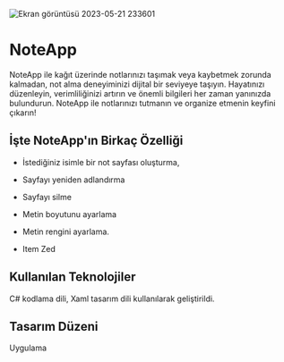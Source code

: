 ![Ekran görüntüsü 2023-05-21 233601](https://github.com/oktayagdag/NoteApp/assets/120986651/94ee2803-6845-44d1-9bb5-0042aaaf68b9)

# NoteApp

NoteApp ile kağıt üzerinde notlarınızı taşımak veya kaybetmek zorunda kalmadan, not alma deneyiminizi dijital bir seviyeye taşıyın. Hayatınızı düzenleyin, verimliliğinizi artırın ve önemli bilgileri her zaman yanınızda bulundurun. NoteApp ile notlarınızı tutmanın ve organize etmenin keyfini çıkarın!

## İşte NoteApp'ın Birkaç Özelliği

- İstediğiniz isimle bir not sayfası oluşturma, 
- Sayfayı yeniden adlandırma
- Sayfayı silme
- Metin boyutunu ayarlama
- Metin rengini ayarlama. 

- Item Zed


## Kullanılan Teknolojiler
C# kodlama dili, Xaml tasarım dili kullanılarak geliştirildi.

## Tasarım Düzeni
Uygulama 


